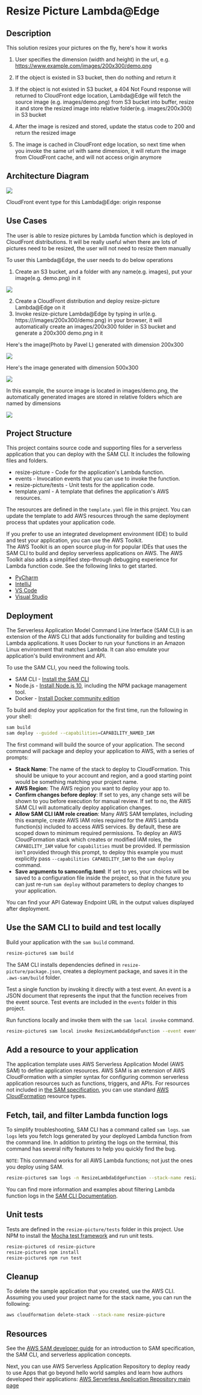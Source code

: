 # Resize Picture Lambda@Edge

## Description

This solution resizes your pictures on the fly, here's how it works 


1. User specifies the dimension (width and height) in the url, e.g. https://www.example.com/images/200x300/demo.png

2. If the object is existed in S3 bucket, then do nothing and return it
   
3. If the object is not existed in S3 bucket, a 404 Not Found response will returned to CloudFront edge location, Lambda@Edge will fetch the source image (e.g. images/demo.png) from S3 bucket into buffer, resize it and store the resized image into relative folder(e.g. images/200x300) in S3 bucket
   
4. After the image is resized and stored, update the status code to 200 and return the resized image
   
5. The image is cached in CloudFront edge location, so next time when you invoke the same url with same dimension, it will return the image from CloudFront cache, and will not access origin anymore


## Architecture Diagram

<img src='../../../docs/images/resize-picture/resize-picture.png'>

CloudFront event type for this Lambda@Edge: origin response

## Use Cases
The user is able to resize pictures by Lambda function which is deployed in CloudFront distributions. It will be really useful when there are lots of pictures need to be resized, the user will not need to resize them manually

To user this Lambda@Edge, the user needs to do below operations
1. Create an S3 bucket, and a folder with any name(e.g. images), put your image(e.g. demo.png) in it
   
<img src='../../../docs/images/resize-picture/S3-file-no-generation.png'>

2. Create a CloudFront distribution and deploy resize-picture Lambda@Edge on it
3. Invoke resize-picture Lambda@Edge by typing in url(e.g. https://<CloudFrontUrl>/images/200x300/demo.png) in your browser, it will automatically create an images/200x300 folder in S3 bucket and generate a 200x300 demo.png in it

Here's the image(Photo by Pavel L) generated with dimension 200x300

<img src='../../../docs/images/resize-picture/ue.png'>



Here's the image generated with dimension 500x300

<img src='../../../docs/images/resize-picture/ue500.png'>

In this example, the source image is located in images/demo.png, the automatically generated images are stored in relative folders which are named by dimensions

<img src='../../../docs/images/resize-picture/S3-file.png'>


## Project Structure

This project contains source code and supporting files for a serverless application that you can deploy with the SAM CLI. It includes the following files and folders.

- resize-picture - Code for the application's Lambda function.
- events - Invocation events that you can use to invoke the function.
- resize-picture/tests - Unit tests for the application code. 
- template.yaml - A template that defines the application's AWS resources.

The resources are defined in the `template.yaml` file in this project. You can update the template to add AWS resources through the same deployment process that updates your application code.

If you prefer to use an integrated development environment (IDE) to build and test your application, you can use the AWS Toolkit.  
The AWS Toolkit is an open source plug-in for popular IDEs that uses the SAM CLI to build and deploy serverless applications on AWS. The AWS Toolkit also adds a simplified step-through debugging experience for Lambda function code. See the following links to get started.

* [PyCharm](https://docs.aws.amazon.com/toolkit-for-jetbrains/latest/userguide/welcome.html)
* [IntelliJ](https://docs.aws.amazon.com/toolkit-for-jetbrains/latest/userguide/welcome.html)
* [VS Code](https://docs.aws.amazon.com/toolkit-for-vscode/latest/userguide/welcome.html)
* [Visual Studio](https://docs.aws.amazon.com/toolkit-for-visual-studio/latest/user-guide/welcome.html)

## Deployment

The Serverless Application Model Command Line Interface (SAM CLI) is an extension of the AWS CLI that adds functionality for building and testing Lambda applications. It uses Docker to run your functions in an Amazon Linux environment that matches Lambda. It can also emulate your application's build environment and API.

To use the SAM CLI, you need the following tools.

* SAM CLI - [Install the SAM CLI](https://docs.aws.amazon.com/serverless-application-model/latest/developerguide/serverless-sam-cli-install.html)
* Node.js - [Install Node.js 10](https://nodejs.org/en/), including the NPM package management tool.
* Docker - [Install Docker community edition](https://hub.docker.com/search/?type=edition&offering=community)

To build and deploy your application for the first time, run the following in your shell:

```bash
sam build
sam deploy --guided --capabilities=CAPABILITY_NAMED_IAM
```

The first command will build the source of your application. The second command will package and deploy your application to AWS, with a series of prompts:

* **Stack Name**: The name of the stack to deploy to CloudFormation. This should be unique to your account and region, and a good starting point would be something matching your project name.
* **AWS Region**: The AWS region you want to deploy your app to.
* **Confirm changes before deploy**: If set to yes, any change sets will be shown to you before execution for manual review. If set to no, the AWS SAM CLI will automatically deploy application changes.
* **Allow SAM CLI IAM role creation**: Many AWS SAM templates, including this example, create AWS IAM roles required for the AWS Lambda function(s) included to access AWS services. By default, these are scoped down to minimum required permissions. To deploy an AWS CloudFormation stack which creates or modified IAM roles, the `CAPABILITY_IAM` value for `capabilities` must be provided. If permission isn't provided through this prompt, to deploy this example you must explicitly pass `--capabilities CAPABILITY_IAM` to the `sam deploy` command.
* **Save arguments to samconfig.toml**: If set to yes, your choices will be saved to a configuration file inside the project, so that in the future you can just re-run `sam deploy` without parameters to deploy changes to your application.

You can find your API Gateway Endpoint URL in the output values displayed after deployment.

## Use the SAM CLI to build and test locally

Build your application with the `sam build` command.

```bash
resize-picture$ sam build
```

The SAM CLI installs dependencies defined in `resize-picture/package.json`, creates a deployment package, and saves it in the `.aws-sam/build` folder.

Test a single function by invoking it directly with a test event. An event is a JSON document that represents the input that the function receives from the event source. Test events are included in the `events` folder in this project.

Run functions locally and invoke them with the `sam local invoke` command.

```bash
resize-picture$ sam local invoke ResizeLambdaEdgeFunction --event events/event.json
```


## Add a resource to your application
The application template uses AWS Serverless Application Model (AWS SAM) to define application resources. AWS SAM is an extension of AWS CloudFormation with a simpler syntax for configuring common serverless application resources such as functions, triggers, and APIs. For resources not included in [the SAM specification](https://github.com/awslabs/serverless-application-model/blob/master/versions/2016-10-31.md), you can use standard [AWS CloudFormation](https://docs.aws.amazon.com/AWSCloudFormation/latest/UserGuide/aws-template-resource-type-ref.html) resource types.

## Fetch, tail, and filter Lambda function logs

To simplify troubleshooting, SAM CLI has a command called `sam logs`. `sam logs` lets you fetch logs generated by your deployed Lambda function from the command line. In addition to printing the logs on the terminal, this command has several nifty features to help you quickly find the bug.

`NOTE`: This command works for all AWS Lambda functions; not just the ones you deploy using SAM.

```bash
resize-picture$ sam logs -n ResizeLambdaEdgeFunction --stack-name resize-picture --tail
```

You can find more information and examples about filtering Lambda function logs in the [SAM CLI Documentation](https://docs.aws.amazon.com/serverless-application-model/latest/developerguide/serverless-sam-cli-logging.html).

## Unit tests

Tests are defined in the `resize-picture/tests` folder in this project. Use NPM to install the [Mocha test framework](https://mochajs.org/) and run unit tests.

```bash
resize-picture$ cd resize-picture
resize-picture$ npm install
resize-picture$ npm run test
```

## Cleanup

To delete the sample application that you created, use the AWS CLI. Assuming you used your project name for the stack name, you can run the following:

```bash
aws cloudformation delete-stack --stack-name resize-picture
```

## Resources

See the [AWS SAM developer guide](https://docs.aws.amazon.com/serverless-application-model/latest/developerguide/what-is-sam.html) for an introduction to SAM specification, the SAM CLI, and serverless application concepts.

Next, you can use AWS Serverless Application Repository to deploy ready to use Apps that go beyond hello world samples and learn how authors developed their applications: [AWS Serverless Application Repository main page](https://aws.amazon.com/serverless/serverlessrepo/)
